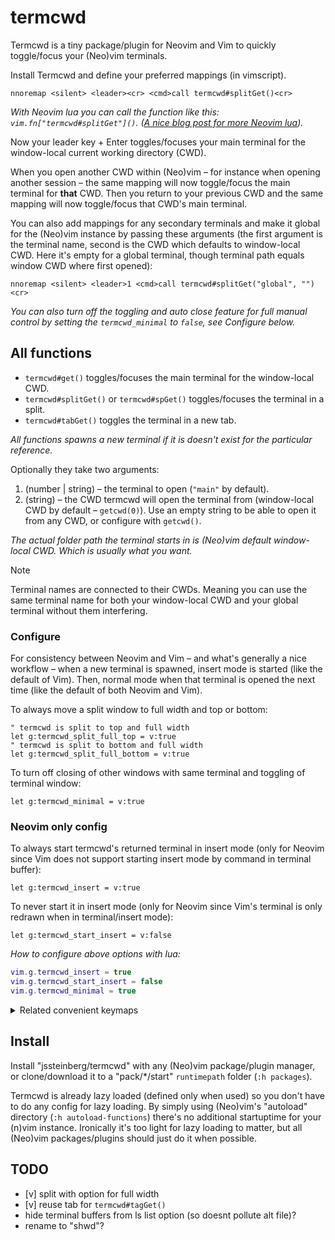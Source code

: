 # termcwd

Termcwd is a tiny package/plugin for Neovim and Vim to quickly toggle/focus your (Neo)vim terminals.

Install Termcwd and define your preferred mappings (in vimscript).

```vim
nnoremap <silent> <leader><cr> <cmd>call termcwd#splitGet()<cr>
```

*With Neovim lua you can call the function like this: `vim.fn["termcwd#splitGet"]()`. ([A nice blog post for more Neovim lua](//vonheikemen.github.io/devlog/tools/configuring-neovim-using-lua)).*

Now your leader key + Enter toggles/focuses your main terminal for the window-local current working directory (CWD).

When you open another CWD within (Neo)vim – for instance when opening another session – the same mapping will now toggle/focus the main terminal for **that** CWD. Then you return to your previous CWD and the same mapping will now toggle/focus that CWD's main terminal.

You can also add mappings for any secondary terminals and make it global for the (Neo)vim instance by passing these arguments (the first argument is the terminal name, second is the CWD which defaults to window-local CWD. Here it's empty for a global terminal, though terminal path equals window CWD where first opened):

```vim
nnoremap <silent> <leader>1 <cmd>call termcwd#splitGet("global", "")<cr>
```

*You can also turn off the toggling and auto close feature for full manual control by setting the `termcwd_minimal` to `false`, see Configure below.*

## All functions

- `termcwd#get()` toggles/focuses the main terminal for the window-local CWD.
- `termcwd#splitGet()` or `termcwd#spGet()` toggles/focuses the terminal in a split.
- `termcwd#tabGet()` toggles the terminal in a new tab.

*All functions spawns a new terminal if it is doesn't exist for the particular reference.*

Optionally they take two arguments:

1. (number | string) – the terminal to open (`"main"` by default).
2. (string) – the CWD termcwd will open the terminal from (window-local CWD by default – `getcwd(0)`). Use an empty string to be able to open it from any CWD, or configure with `getcwd()`.

*The actual folder path the terminal starts in is (Neo)vim default window-local CWD. Which is usually what you want.*

> [!NOTE]
> Terminal names are connected to their CWDs. Meaning you can use the same terminal name for both your window-local CWD and your global terminal without them interfering.

### Configure

For consistency between Neovim and Vim – and what's generally a nice workflow – when a new terminal is spawned, insert mode is started (like the default of Vim). Then, normal mode when that terminal is opened the next time (like the default of both Neovim and Vim).

To always move a split window to full width and top or bottom:

```vim
" termcwd is split to top and full width
let g:termcwd_split_full_top = v:true
" termcwd is split to bottom and full width
let g:termcwd_split_full_bottom = v:true
```

To turn off closing of other windows with same terminal and toggling of terminal window:

```vim
let g:termcwd_minimal = v:true
```

### Neovim only config

To always start termcwd's returned terminal in insert mode (only for Neovim since Vim does not support starting insert mode by command in terminal buffer):

```vim
let g:termcwd_insert = v:true
```

To never start it in insert mode (only for Neovim since Vim's terminal is only redrawn when in terminal/insert mode):

```vim
let g:termcwd_start_insert = v:false
```

*How to configure above options with lua:*

```lua
vim.g.termcwd_insert = true
vim.g.termcwd_start_insert = false
vim.g.termcwd_minimal = true
```

<details>
<summary>Related convenient keymaps</summary>

Keymap to leave insert mode in terminal – below `jk` gets you to normal mode:

```vim
" For Neovim
tnoremap jk <c-\><c-n>
" For Vim
tnoremap jk <c-w>N
```

`<leader>c` hides current window or quit if last window:

```vim
nnoremap <silent> <leader>c :exe "try\n hide\n catch\n q\n endtry"<cr>
```

`<leader>C` closes tab or quits all if last tab:

```vim
nn <silent> <leader>C <cmd>exe "try\n tabclose\n catch\n qa\n endtry"<cr>
```

</details>

## Install

Install "jssteinberg/termcwd" with any (Neo)vim package/plugin manager, or clone/download it to a "pack/\*/start" `runtimepath` folder (`:h packages`).

Termcwd is already lazy loaded (defined only when used) so you don't have to do any config for lazy loading. By simply using (Neo)vim's "autoload" directory (`:h autoload-functions`) there's no additional startuptime for your (n)vim instance. Ironically it's too light for lazy loading to matter,
but all (Neo)vim packages/plugins should just do it when possible.

## TODO

- [v] split with option for full width
- [v] reuse tab for `termcwd#tagGet()`
- hide terminal buffers from ls list option (so doesnt pollute alt file)?
- rename to "shwd"?
